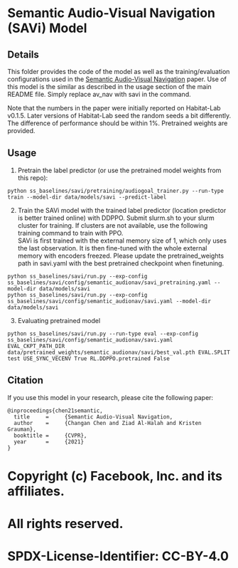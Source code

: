# Semantic Audio-Visual Navigation (SAVi) Model

## Details 
This folder provides the code of the model as well as the training/evaluation configurations used in the 
[Semantic Audio-Visual Navigation](https://arxiv.org/pdf/2012.11583.pdf) paper.
Use of this model is the similar as described in the usage section of the main README file. 
Simply replace av_nav with savi in the command.

Note that the numbers in the paper were initially reported on Habitat-Lab v0.1.5. Later versions of Habitat-Lab 
seed the random seeds a bit differently. The difference of performance should be within 1%. 
Pretrained weights are provided.

## Usage
1. Pretrain the label predictor (or use the pretrained model weights from this repo):
```
python ss_baselines/savi/pretraining/audiogoal_trainer.py --run-type train --model-dir data/models/savi --predict-label
```
2. Train the SAVi model with the trained label predictor (location predictor is better trained online) with DDPPO.
Submit slurm.sh to your slurm cluster for training. If clusters are not available, use the following training command to train with PPO.   
SAVi is first trained with the external memory size of 1, which only uses the last observation.
It is then fine-tuned with the whole external memory with encoders freezed. Please update the pretrained_weights path in savi.yaml with the best pretrained checkpoint when finetuning.
```
python ss_baselines/savi/run.py --exp-config ss_baselines/savi/config/semantic_audionav/savi_pretraining.yaml --model-dir data/models/savi
python ss_baselines/savi/run.py --exp-config ss_baselines/savi/config/semantic_audionav/savi.yaml --model-dir data/models/savi
```
3. Evaluating pretrained model
```
python ss_baselines/savi/run.py --run-type eval --exp-config ss_baselines/savi/config/semantic_audionav/savi.yaml EVAL_CKPT_PATH_DIR data/pretrained_weights/semantic_audionav/savi/best_val.pth EVAL.SPLIT test USE_SYNC_VECENV True RL.DDPPO.pretrained False
```

## Citation
If you use this model in your research, please cite the following paper:
```
@inproceedings{chen21semantic,
  title     =     {Semantic Audio-Visual Navigation,
  author    =     {Changan Chen and Ziad Al-Halah and Kristen Grauman},
  booktitle =     {CVPR},
  year      =     {2021}
}
```

# Copyright (c) Facebook, Inc. and its affiliates.
# All rights reserved.
#
# SPDX-License-Identifier: CC-BY-4.0

